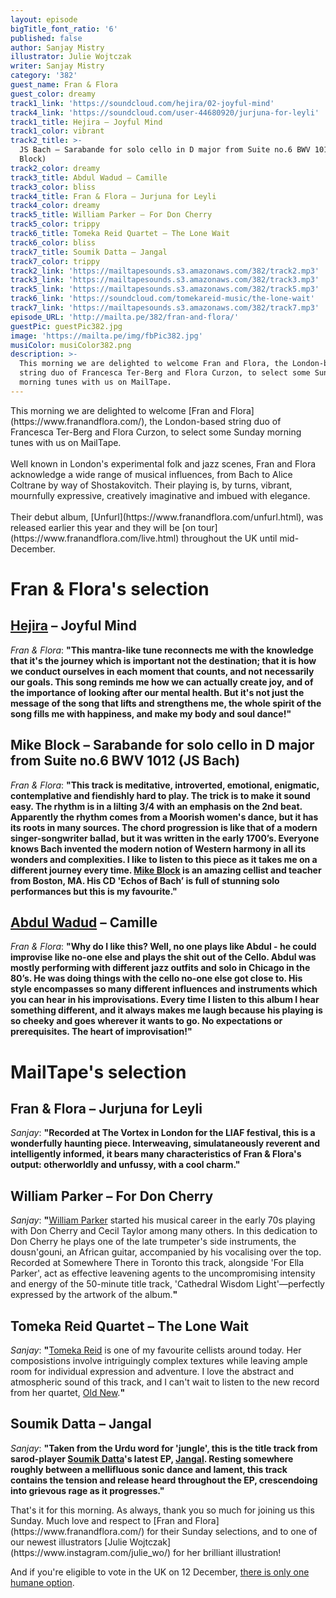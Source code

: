 ```yaml
---
layout: episode
bigTitle_font_ratio: '6'
published: false
author: Sanjay Mistry
illustrator: Julie Wojtczak
writer: Sanjay Mistry
category: '382'
guest_name: Fran & Flora
guest_color: dreamy
track1_link: 'https://soundcloud.com/hejira/02-joyful-mind'
track4_link: 'https://soundcloud.com/user-44680920/jurjuna-for-leyli'
track1_title: Hejira – Joyful Mind
track1_color: vibrant
track2_title: >-
  JS Bach – Sarabande for solo cello in D major from Suite no.6 BWV 1012 (Mike
  Block)
track2_color: dreamy
track3_title: Abdul Wadud – Camille
track3_color: bliss
track4_title: Fran & Flora – Jurjuna for Leyli
track4_color: dreamy
track5_title: William Parker – For Don Cherry
track5_color: trippy
track6_title: Tomeka Reid Quartet – The Lone Wait
track6_color: bliss
track7_title: Soumik Datta – Jangal
track7_color: trippy
track2_link: 'https://mailtapesounds.s3.amazonaws.com/382/track2.mp3'
track3_link: 'https://mailtapesounds.s3.amazonaws.com/382/track3.mp3'
track5_link: 'https://mailtapesounds.s3.amazonaws.com/382/track5.mp3'
track6_link: 'https://soundcloud.com/tomekareid-music/the-lone-wait'
track7_link: 'https://mailtapesounds.s3.amazonaws.com/382/track7.mp3'
episode_URL: 'http://mailta.pe/382/fran-and-flora/'
guestPic: guestPic382.jpg
image: 'https://mailta.pe/img/fbPic382.jpg'
musiColor: musiColor382.png
description: >-
  This morning we are delighted to welcome Fran and Flora, the London-based
  string duo of Francesca Ter-Berg and Flora Curzon, to select some Sunday
  morning tunes with us on MailTape.
---
```

<p id="introduction">This morning we are delighted to welcome [Fran and Flora](https://www.franandflora.com/), the London-based string duo of Francesca Ter-Berg and Flora Curzon, to select some Sunday morning tunes with us on MailTape.
<br><br>
Well known in London's experimental folk and jazz scenes, Fran and Flora acknowledge a wide range of musical influences, from Bach to Alice Coltrane by way of Shostakovitch. Their playing is, by turns, vibrant, mournfully expressive, creatively imaginative and imbued with elegance.
<br><br>
Their debut album, [Unfurl](https://www.franandflora.com/unfurl.html), was released earlier this year and they will be [on tour](https://www.franandflora.com/live.html) throughout the UK until mid-December.
</p>

# Fran & Flora's selection

## [Hejira](http://hejira.info/) – Joyful Mind
_Fran & Flora_: **"**This mantra-like tune reconnects me with the knowledge that it's the journey which is important not the destination; that it is how we conduct ourselves in each moment that counts, and not necessarily our goals. This song reminds me how we can actually create joy, and of the importance of looking after our mental health. But it's not just the message of the song that lifts and strengthens me, the whole spirit of the song fills me with happiness, and make my body and soul dance!**"**

## Mike Block – Sarabande for solo cello in D major from Suite no.6 BWV 1012 (JS Bach)
_Fran & Flora_: **"**This track is meditative, introverted, emotional, enigmatic, contemplative and fiendishly hard to play. The trick is to make it sound easy. The rhythm is in a lilting 3/4 with an emphasis on the 2nd beat. Apparently the rhythm comes from a Moorish women's dance, but it has its roots in many sources. The chord progression is like that of a modern singer-songwriter ballad, but it was written in the early 1700’s. Everyone knows Bach invented the modern notion of Western harmony in all its wonders and complexities. I like to listen to this piece as it takes me on a different journey every time. [Mike Block](https://www.mikeblockmusic.com/) is an amazing cellist and teacher from Boston, MA. His CD 'Echos of Bach’ is full of stunning solo performances but this is my favourite.**"**

## [Abdul Wadud](https://en.wikipedia.org/wiki/Abdul_Wadud_(musician)) – Camille
_Fran & Flora_: **"**Why do I like this? Well, no one plays like Abdul - he could improvise like no-one else and plays the shit out of the Cello. Abdul was mostly performing with different jazz outfits and solo in Chicago in the 80’s. He was doing things with the cello no-one else got close to. His style encompasses so many different influences and instruments which you can hear in his improvisations. Every time I listen to this album I hear something different, and it always makes me laugh because his playing is so cheeky and goes wherever it wants to go. No expectations or prerequisites. The heart of improvisation!**"**


# MailTape's selection

## Fran & Flora – Jurjuna for Leyli
_Sanjay_: **"**Recorded at The Vortex in London for the LIAF festival, this is a wonderfully haunting piece. Interweaving, simulataneously reverent and intelligently informed, it bears many characteristics of Fran & Flora's output: otherworldly and unfussy, with a cool charm.**"**

## William Parker – For Don Cherry
_Sanjay_: **"**[William Parker](https://www.williamparker.net/) started his musical career in the early 70s playing with Don Cherry and Cecil Taylor among many others. In this dedication to Don Cherry he plays one of the late trumpeter's side instruments, the dousn'gouni, an African guitar, accompanied by his vocalising over the top. Recorded at Somewhere There in Toronto this track, alongside 'For Ella Parker', act as effective leavening agents to the uncompromising intensity and energy of the 50-minute title track, 'Cathedral Wisdom Light'—perfectly expressed by the artwork of the album.**"**

## Tomeka Reid Quartet – The Lone Wait
_Sanjay_: **"**[Tomeka Reid](https://www.tomekareid.net/) is one of my favourite cellists around today. Her composistions involve intriguingly complex textures while leaving ample room for individual expression and adventure. I love the abstract and atmospheric sound of this track, and I can't wait to listen to the new record from her quartet, [Old New](https://cuneiformrecords.bandcamp.com/album/old-new).**"**

## Soumik Datta – Jangal
_Sanjay_: **"**Taken from the Urdu word for 'jungle', this is the title track from sarod-player [Soumik Datta](https://www.soumikdatta.com/)'s latest EP, [Jangal](https://www.soumikdatta.com/music/jangal). Resting somewhere roughly between a mellifluous sonic dance and lament, this track contains the tension and release heard throughout the EP, crescendoing into grievous rage as it progresses.**"**


<p id="outroduction"> That's it for this morning. As always, thank you so much for joining us this Sunday. Much love and respect to [Fran and Flora](https://www.franandflora.com/) for their Sunday selections, and to one of our newest illustrators [Julie Wojtczak](https://www.instagram.com/julie_wo/) for her brilliant illustration!

And if you're eligible to vote in the UK on 12 December, [there is only one humane option](https://labour.org.uk/manifesto/).</p>
